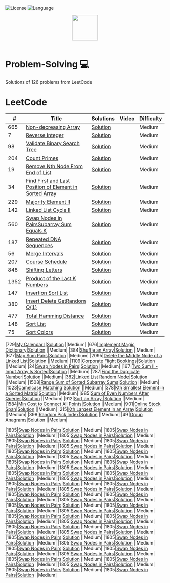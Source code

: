 ![License](https://img.shields.io/badge/license-Apache_2.0-red.svg)
![Language](https://img.shields.io/badge/language-Java%20%2F%20Python%20-blue.svg)

<p align="center">
  <a  href="https://leetcode.com">
    <img height=80 src="https://leetcode.com/static/webpack_bundles/images/logo-dark.e99485d9b.svg">
  </a>
  <br>
  <br>
</p>

# Problem-Solving 💻
Solutions of 126 problems from LeetCode

# LeetCode
|  #  |      Title     |   Solutions   | Video  | Difficulty  |                  
|-----|----------------|---------------|--------|-------------|
|665|[Non-decreasing Array](https://leetcode.com/problems/non-decreasing-array/)|[Solution](../master/Solutions/1805.java) ||Medium|
|7|[Reverse Integer](https://leetcode.com/problems/reverse-integer/)|[Solution](../master/Solutions/1805.java) ||Medium|
|98|[Validate Binary Search Tree](https://leetcode.com/problems/validate-binary-search-tree/)|[Solution](../master/Solutions/1805.java) ||Medium|
|204|[Count Primes](https://leetcode.com/problems/count-primes/)|[Solution](../master/Solutions/1805.java) ||Medium|
|19|[Remove Nth Node From End of List](https://leetcode.com/problems/remove-nth-node-from-end-of-list/)|[Solution](../master/Solutions/1805.java) ||Medium|
|34|[Find First and Last Position of Element in Sorted Array](https://leetcode.com/problems/find-first-and-last-position-of-element-in-sorted-array/)|[Solution](../master/Solutions/1805.java) ||Medium|
|229|[Majority Element II](https://leetcode.com/problems/majority-element-ii/)|[Solution](../master/Solutions/1805.java) ||Medium|
|142|[Linked List Cycle II](https://leetcode.com/problems/linked-list-cycle-ii/)|[Solution](../master/Solutions/1805.java) ||Medium|
|560|[Swap Nodes in PairsSubarray Sum Equals K](https://leetcode.com/problems/subarray-sum-equals-k/)|[Solution](../master/Solutions/1805.java) ||Medium|
|187|[Repeated DNA Sequences](https://leetcode.com/problems/repeated-dna-sequences/)|[Solution](../master/Solutions/1805.java) ||Medium|
|56|[Merge Intervals](https://leetcode.com/problems/merge-intervals/)|[Solution](../master/Solutions/1805.java) ||Medium|
|207|[Course Schedule](https://leetcode.com/problems/course-schedule/)|[Solution](../master/Solutions/1805.java) ||Medium|
|848|[Shifting Letters](https://leetcode.com/problems/shifting-letters/)|[Solution](../master/Solutions/1805.java) ||Medium|
|1352|[Product of the Last K Numbers](https://leetcode.com/problems/product-of-the-last-k-numbers/)|[Solution](../master/Solutions/1805.java) ||Medium|
|147|[Insertion Sort List](https://leetcode.com/problems/insertion-sort-list/)|[Solution](../master/Solutions/1805.java) ||Medium|
|380|[Insert Delete GetRandom O(1)](https://leetcode.com/problems/insert-delete-getrandom-o1/)|[Solution](../master/Solutions/1805.java) ||Medium|
|477|[Total Hamming Distance](https://leetcode.com/problems/total-hamming-distance/)|[Solution](../master/Solutions/1805.java) ||Medium|
|148|[Sort List](https://leetcode.com/problems/sort-list/)|[Solution](../master/Solutions/1805.java) ||Medium|
|75|[Sort Colors](https://leetcode.com/problems/sort-colors/)|[Solution](../master/Solutions/1805.java) ||Medium|






|729|[My Calendar I](https://leetcode.com/problems/my-calendar-i/)|[Solution](../master/Solutions/729.java) ||Medium|
|676|[Implement Magic Dictionary](https://leetcode.com/problems/implement-magic-dictionary/)|[Solution](../master/Solutions/676.java) ||Medium|
|384|[Shuffle an Array](https://leetcode.com/problems/shuffle-an-array/)|[Solution](../master/Solutions/384.java) ||Medium|
|677|[Map Sum Pairs](https://leetcode.com/problems/map-sum-pairs/)|[Solution](../master/Solutions/677.java) ||Medium|
|2095|[Delete the Middle Node of a Linked List](https://leetcode.com/problems/delete-the-middle-node-of-a-linked-list/)|[Solution](../master/Solutions/2095.java) ||Medium|
|1109|[Corporate Flight Bookings](https://leetcode.com/problems/corporate-flight-bookings/)|[Solution](../master/Solutions/1109.java) ||Medium|
|24|[Swap Nodes in Pairs](https://leetcode.com/problems/swap-nodes-in-pairs/)|[Solution](../master/Solutions/24.java) ||Medium|
|167|[Two Sum II - Input Array Is Sorted](https://leetcode.com/problems/two-sum-ii-input-array-is-sorted/)|[Solution](../master/Solutions/167.java) ||Medium|
|287|[Find the Duplicate Number](https://leetcode.com/problems/find-the-duplicate-number/)|[Solution](../master/Solutions/287.java) ||Medium|
|382|[Linked List Random Node](https://leetcode.com/problems/linked-list-random-node/)|[Solution](../master/Solutions/382.java) ||Medium|
|1508|[Range Sum of Sorted Subarray Sums](https://leetcode.com/problems/range-sum-of-sorted-subarray-sums/)|[Solution](../master/Solutions/1508.java) ||Medium|
|1023|[Camelcase Matching](https://leetcode.com/problems/camelcase-matching/)|[Solution](../master/Solutions/1023.java) ||Medium|
|378|[Kth Smallest Element in a Sorted Matrix](https://leetcode.com/problems/kth-smallest-element-in-a-sorted-matrix/)|[Solution](../master/Solutions/378.java) ||Medium|
|985|[Sum of Even Numbers After Queries](https://leetcode.com/problems/random-pick-index/)|[Solution](../master/Solutions/985.java) ||Medium|
|912|[Sort an Array
](https://leetcode.com/problems/sort-an-array/)|[Solution](../master/Solutions/912.java) ||Medium|
|1584|[Min Cost to Connect All Points](https://leetcode.com/problems/min-cost-to-connect-all-points/)|[Solution](../master/Solutions/1584.java) ||Medium|
|901|[Online Stock Span](https://leetcode.com/problems/online-stock-span/)|[Solution](../master/Solutions/901.java) ||Medium|
|215|[Kth Largest Element in an Array](https://leetcode.com/problems/kth-largest-element-in-an-array/)|[Solution](../master/Solutions/215.java) ||Medium|
|398|[Random Pick Index](https://leetcode.com/problems/random-pick-index/)|[Solution](../master/Solutions/398.java) ||Medium|
|49|[Group Anagrams](https://leetcode.com/problems/group-anagrams/)|[Solution](../master/Solutions/49.java) ||Medium|






































|1805|[Swap Nodes in Pairs](https://leetcode.com/problems/number-of-different-integers-in-a-string/)|[Solution](../master/Solutions/1805.java) ||Medium|
|1805|[Swap Nodes in Pairs](https://leetcode.com/problems/number-of-different-integers-in-a-string/)|[Solution](../master/Solutions/1805.java) ||Medium|
|1805|[Swap Nodes in Pairs](https://leetcode.com/problems/number-of-different-integers-in-a-string/)|[Solution](../master/Solutions/1805.java) ||Medium|
|1805|[Swap Nodes in Pairs](https://leetcode.com/problems/number-of-different-integers-in-a-string/)|[Solution](../master/Solutions/1805.java) ||Medium|
|1805|[Swap Nodes in Pairs](https://leetcode.com/problems/number-of-different-integers-in-a-string/)|[Solution](../master/Solutions/1805.java) ||Medium|
|1805|[Swap Nodes in Pairs](https://leetcode.com/problems/number-of-different-integers-in-a-string/)|[Solution](../master/Solutions/1805.java) ||Medium|
|1805|[Swap Nodes in Pairs](https://leetcode.com/problems/number-of-different-integers-in-a-string/)|[Solution](../master/Solutions/1805.java) ||Medium|
|1805|[Swap Nodes in Pairs](https://leetcode.com/problems/number-of-different-integers-in-a-string/)|[Solution](../master/Solutions/1805.java) ||Medium|
|1805|[Swap Nodes in Pairs](https://leetcode.com/problems/number-of-different-integers-in-a-string/)|[Solution](../master/Solutions/1805.java) ||Medium|
|1805|[Swap Nodes in Pairs](https://leetcode.com/problems/number-of-different-integers-in-a-string/)|[Solution](../master/Solutions/1805.java) ||Medium|
|1805|[Swap Nodes in Pairs](https://leetcode.com/problems/number-of-different-integers-in-a-string/)|[Solution](../master/Solutions/1805.java) ||Medium|
|1805|[Swap Nodes in Pairs](https://leetcode.com/problems/number-of-different-integers-in-a-string/)|[Solution](../master/Solutions/1805.java) ||Medium|
|1805|[Swap Nodes in Pairs](https://leetcode.com/problems/number-of-different-integers-in-a-string/)|[Solution](../master/Solutions/1805.java) ||Medium|
|1805|[Swap Nodes in Pairs](https://leetcode.com/problems/number-of-different-integers-in-a-string/)|[Solution](../master/Solutions/1805.java) ||Medium|
|1805|[Swap Nodes in Pairs](https://leetcode.com/problems/number-of-different-integers-in-a-string/)|[Solution](../master/Solutions/1805.java) ||Medium|
|1805|[Swap Nodes in Pairs](https://leetcode.com/problems/number-of-different-integers-in-a-string/)|[Solution](../master/Solutions/1805.java) ||Medium|
|1805|[Swap Nodes in Pairs](https://leetcode.com/problems/number-of-different-integers-in-a-string/)|[Solution](../master/Solutions/1805.java) ||Medium|
|1805|[Swap Nodes in Pairs](https://leetcode.com/problems/number-of-different-integers-in-a-string/)|[Solution](../master/Solutions/1805.java) ||Medium|
|1805|[Swap Nodes in Pairs](https://leetcode.com/problems/number-of-different-integers-in-a-string/)|[Solution](../master/Solutions/1805.java) ||Medium|
|1805|[Swap Nodes in Pairs](https://leetcode.com/problems/number-of-different-integers-in-a-string/)|[Solution](../master/Solutions/1805.java) ||Medium|
|1805|[Swap Nodes in Pairs](https://leetcode.com/problems/number-of-different-integers-in-a-string/)|[Solution](../master/Solutions/1805.java) ||Medium|
|1805|[Swap Nodes in Pairs](https://leetcode.com/problems/number-of-different-integers-in-a-string/)|[Solution](../master/Solutions/1805.java) ||Medium|
|1805|[Swap Nodes in Pairs](https://leetcode.com/problems/number-of-different-integers-in-a-string/)|[Solution](../master/Solutions/1805.java) ||Medium|
|1805|[Swap Nodes in Pairs](https://leetcode.com/problems/number-of-different-integers-in-a-string/)|[Solution](../master/Solutions/1805.java) ||Medium|
|1805|[Swap Nodes in Pairs](https://leetcode.com/problems/number-of-different-integers-in-a-string/)|[Solution](../master/Solutions/1805.java) ||Medium|
|1805|[Swap Nodes in Pairs](https://leetcode.com/problems/number-of-different-integers-in-a-string/)|[Solution](../master/Solutions/1805.java) ||Medium|
|1805|[Swap Nodes in Pairs](https://leetcode.com/problems/number-of-different-integers-in-a-string/)|[Solution](../master/Solutions/1805.java) ||Medium|
|1805|[Swap Nodes in Pairs](https://leetcode.com/problems/number-of-different-integers-in-a-string/)|[Solution](../master/Solutions/1805.java) ||Medium|
|1805|[Swap Nodes in Pairs](https://leetcode.com/problems/number-of-different-integers-in-a-string/)|[Solution](../master/Solutions/1805.java) ||Medium|
|1805|[Swap Nodes in Pairs](https://leetcode.com/problems/number-of-different-integers-in-a-string/)|[Solution](../master/Solutions/1805.java) ||Medium|
|1805|[Swap Nodes in Pairs](https://leetcode.com/problems/number-of-different-integers-in-a-string/)|[Solution](../master/Solutions/1805.java) ||Medium|
|1805|[Swap Nodes in Pairs](https://leetcode.com/problems/number-of-different-integers-in-a-string/)|[Solution](../master/Solutions/1805.java) ||Medium|
|1805|[Swap Nodes in Pairs](https://leetcode.com/problems/number-of-different-integers-in-a-string/)|[Solution](../master/Solutions/1805.java) ||Medium|
|1805|[Swap Nodes in Pairs](https://leetcode.com/problems/number-of-different-integers-in-a-string/)|[Solution](../master/Solutions/1805.java) ||Medium|
|1805|[Swap Nodes in Pairs](https://leetcode.com/problems/number-of-different-integers-in-a-string/)|[Solution](../master/Solutions/1805.java) ||Medium|
|1805|[Swap Nodes in Pairs](https://leetcode.com/problems/number-of-different-integers-in-a-string/)|[Solution](../master/Solutions/1805.java) ||Medium|
|1805|[Swap Nodes in Pairs](https://leetcode.com/problems/number-of-different-integers-in-a-string/)|[Solution](../master/Solutions/1805.java) ||Medium|
|1805|[Swap Nodes in Pairs](https://leetcode.com/problems/number-of-different-integers-in-a-string/)|[Solution](../master/Solutions/1805.java) ||Medium|
|1805|[Swap Nodes in Pairs](https://leetcode.com/problems/number-of-different-integers-in-a-string/)|[Solution](../master/Solutions/1805.java) ||Medium|
|1805|[Swap Nodes in Pairs](https://leetcode.com/problems/number-of-different-integers-in-a-string/)|[Solution](../master/Solutions/1805.java) ||Medium|
|1805|[Swap Nodes in Pairs](https://leetcode.com/problems/number-of-different-integers-in-a-string/)|[Solution](../master/Solutions/1805.java) ||Medium|
